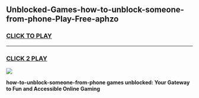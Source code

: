 
## Unblocked-Games-how-to-unblock-someone-from-phone-Play-Free-aphzo
<h3>
<a href="https://premium76.site?title=how-to-unblock-someone-from-phone&ref=10A">CLICK TO PLAY</a></h3>
<hr>

<h3>
<a href="https://premium76.site?title=how-to-unblock-someone-from-phone&ref=10A">CLICK 2 PLAY</a>
  
</h3>

<a href="https://premium76.site?title=how-to-unblock-someone-from-phone&ref=10A"><img src="https://clearcache.store/games.png"></a>


**how-to-unblock-someone-from-phone games unblocked: Your Gateway to Fun and Accessible Online Gaming**
